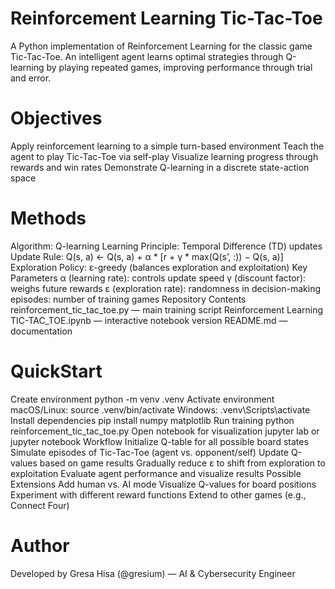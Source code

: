 # Reinforcement Learning Tic-Tac-Toe
A Python implementation of Reinforcement Learning for the classic game Tic-Tac-Toe.
An intelligent agent learns optimal strategies through Q-learning by playing repeated games, improving performance through trial and error.

# Objectives
Apply reinforcement learning to a simple turn-based environment
Teach the agent to play Tic-Tac-Toe via self-play
Visualize learning progress through rewards and win rates
Demonstrate Q-learning in a discrete state-action space

# Methods
Algorithm: Q-learning
Learning Principle: Temporal Difference (TD) updates
Update Rule:
Q(s, a) ← Q(s, a) + α * [r + γ * max(Q(s’, :)) − Q(s, a)]
Exploration Policy: ε-greedy (balances exploration and exploitation)
Key Parameters
α (learning rate): controls update speed
γ (discount factor): weighs future rewards
ε (exploration rate): randomness in decision-making
episodes: number of training games
Repository Contents
reinforcement_tic_tac_toe.py — main training script
Reinforcement Learning TIC-TAC_TOE.ipynb — interactive notebook version
README.md — documentation

# QuickStart
Create environment
python -m venv .venv
Activate environment
macOS/Linux: source .venv/bin/activate
Windows: .venv\Scripts\activate
Install dependencies
pip install numpy matplotlib
Run training
python reinforcement_tic_tac_toe.py
Open notebook for visualization
jupyter lab or jupyter notebook
Workflow
Initialize Q-table for all possible board states
Simulate episodes of Tic-Tac-Toe (agent vs. opponent/self)
Update Q-values based on game results
Gradually reduce ε to shift from exploration to exploitation
Evaluate agent performance and visualize results
Possible Extensions
Add human vs. AI mode
Visualize Q-values for board positions
Experiment with different reward functions
Extend to other games (e.g., Connect Four)

# Author
Developed by Gresa Hisa (@gresium) — AI & Cybersecurity Engineer
